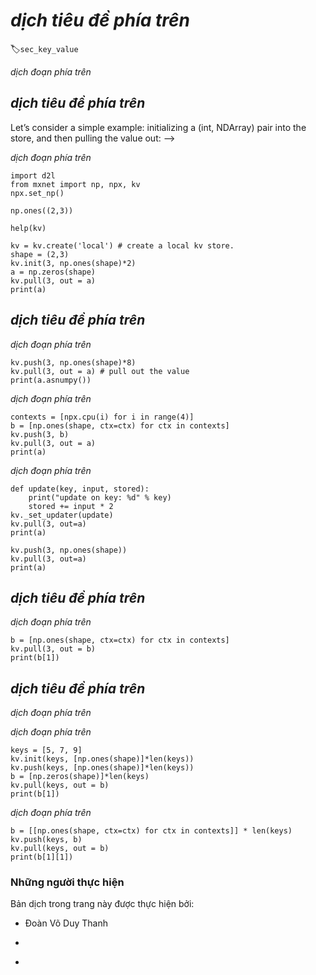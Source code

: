 <!-- ===================== Bắt đầu dịch Phần 1 ===================== -->
<!-- ========================================= REVISE PHẦN 1 - BẮT ĐẦU =================================== -->

<!--
# Distributed Key-Value Store
-->

# *dịch tiêu đề phía trên*
:label:`sec_key_value`

<!--
KVStore is a place for data sharing. Think of it as a single object shared across different devices (GPUs and computers), where each device can push data in and pull data out.
-->

*dịch đoạn phía trên*

<!--
## Initialization
-->

## *dịch tiêu đề phía trên*
Let’s consider a simple example: initializing a (int, NDArray) pair into the store, and then pulling the value out:
-->

*dịch đoạn phía trên*

```{.python .input  n=1}
import d2l
from mxnet import np, npx, kv
npx.set_np()
```

```{.python .input  n=2}
np.ones((2,3))
```

```{.python .input  n=11}
help(kv)
```

```{.python .input  n=3}
kv = kv.create('local') # create a local kv store.
shape = (2,3)
kv.init(3, np.ones(shape)*2)
a = np.zeros(shape)
kv.pull(3, out = a)
print(a)
```

<!--
## Push, Aggregate, and Update
-->

## *dịch tiêu đề phía trên*

<!--
For any key that has been initialized, you can push a new value with the same shape to the key:
-->

*dịch đoạn phía trên*

```{.python .input  n=4}
kv.push(3, np.ones(shape)*8)
kv.pull(3, out = a) # pull out the value
print(a.asnumpy())
```

<!--
The data for pushing can be stored on any device. 
Furthermore, you can push multiple values into the same key, where KVStore will first sum all of these values and then push the aggregated value. 
Here we will just demonstrate pushing a list of values on CPU. Please note summation only happens if the value list is longer than one
-->

*dịch đoạn phía trên*

```{.python .input  n=5}
contexts = [npx.cpu(i) for i in range(4)]
b = [np.ones(shape, ctx=ctx) for ctx in contexts]
kv.push(3, b)
kv.pull(3, out = a)
print(a)
```

<!--
For each push, KVStore combines the pushed value with the value stored using an updater. 
The default updater is ASSIGN. You can replace the default to control how data is merged:
-->

*dịch đoạn phía trên*

```{.python .input  n=6}
def update(key, input, stored):
    print("update on key: %d" % key)
    stored += input * 2
kv._set_updater(update)
kv.pull(3, out=a)
print(a)
```

```{.python .input  n=7}
kv.push(3, np.ones(shape))
kv.pull(3, out=a)
print(a)
```

<!-- ===================== Kết thúc dịch Phần 1 ===================== -->

<!-- ===================== Bắt đầu dịch Phần 2 ===================== -->

<!--
## Pull
-->

## *dịch tiêu đề phía trên*

<!--
You’ve already seen how to pull a single key-value pair. 
Similarly, to push, you can pull the value onto several devices with a single call:
-->

*dịch đoạn phía trên*

```{.python .input  n=8}
b = [np.ones(shape, ctx=ctx) for ctx in contexts]
kv.pull(3, out = b)
print(b[1])
```

<!--
## Handle a List of Key-Value Pairs
-->

## *dịch tiêu đề phía trên*

<!--
All operations introduced so far involve a single key. 
KVStore also provides an interface for a list of key-value pairs.
-->

*dịch đoạn phía trên*

<!--
For a single device:
-->

*dịch đoạn phía trên*

```{.python .input  n=9}
keys = [5, 7, 9]
kv.init(keys, [np.ones(shape)]*len(keys))
kv.push(keys, [np.ones(shape)]*len(keys))
b = [np.zeros(shape)]*len(keys)
kv.pull(keys, out = b)
print(b[1])
```

<!--
For multiple devices:
-->

*dịch đoạn phía trên*

```{.python .input  n=10}
b = [[np.ones(shape, ctx=ctx) for ctx in contexts]] * len(keys)
kv.push(keys, b)
kv.pull(keys, out = b)
print(b[1][1])
```

<!-- ===================== Kết thúc dịch Phần 2 ===================== -->

### Những người thực hiện
Bản dịch trong trang này được thực hiện bởi:
<!--
Tác giả của mỗi Pull Request điền tên mình và tên những người review mà bạn thấy
hữu ích vào từng phần tương ứng. Mỗi dòng một tên, bắt đầu bằng dấu `*`.

Lưu ý:
* Nếu reviewer không cung cấp tên, bạn có thể dùng tên tài khoản GitHub của họ
với dấu `@` ở đầu. Ví dụ: @aivivn.
-->

* Đoàn Võ Duy Thanh
<!-- Phần 1 -->
*

<!-- Phần 2 -->
*
